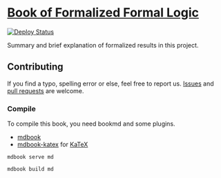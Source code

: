 # [Book of Formalized Formal Logic](https://formalizedformallogic.github.io/Book/)

[![Deploy Status](https://github.com/FormalizedFormalLogic/book/actions/workflows/deploy.yml/badge.svg)](https://github.com/FormalizedFormalLogic/book/actions/workflows/deploy.yml)

Summary and brief explanation of formalized results in this project.

## Contributing

If you find a typo, spelling error or else, feel free to report us. [Issues](https://github.com/FormalizedFormalLogic/Book/issues) and [pull requests](https://github.com/FormalizedFormalLogic/Book/pulls) are welcome.

### Compile

To compile this book, you need bookmd and some plugins.

- [mdbook](https://github.com/rust-lang/mdBook)
- [mdbook-katex](https://github.com/lzanini/mdbook-katex) for [KaTeX](https://katex.org/)

```shell
mdbook serve md

mdbook build md
```
